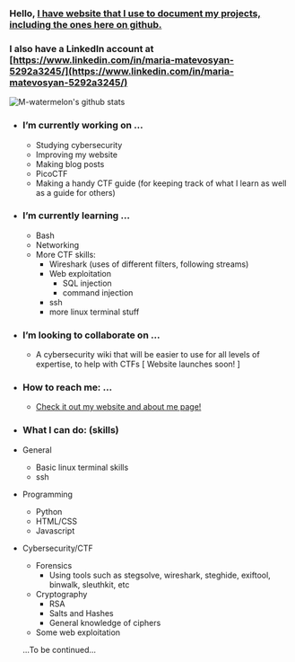 ### Hello, [I have website that I use to document my projects, including the ones here on github.](https://m-watermelon.github.io/WatermelonBlog/)
### I also have a LinkedIn account at [https://www.linkedin.com/in/maria-matevosyan-5292a3245/](https://www.linkedin.com/in/maria-matevosyan-5292a3245/)

![M-watermelon's github stats](https://github-readme-stats.vercel.app/api?username=M-watermelon&show_icons=true&theme=radical)
- ### I’m currently working on ...
    - Studying cybersecurity
    - Improving my website
    - Making blog posts
    - PicoCTF
    - Making a handy CTF guide (for keeping track of what I learn as well as a guide for others)

- ### I’m currently learning ...
    - Bash
    - Networking
    - More CTF skills:
        - Wireshark (uses of different filters, following streams)
        - Web exploitation 
            - SQL injection
            - command injection
        - ssh
        - more linux terminal stuff

- ### I’m looking to collaborate on ...
    - A cybersecurity wiki that will be easier to use for all levels of expertise, to help with CTFs \[ Website launches soon! \]

- ### How to reach me: ...
    - [Check it out my website and about me page! ](https://m-watermelon.github.io/WatermelonBlog/)
- ### What I can do: (skills)
- General
    - Basic linux terminal skills
    - ssh
- Programming
    - Python
    - HTML/CSS
    - Javascript
 - Cybersecurity/CTF
    - Forensics
        - Using tools such as stegsolve, wireshark, steghide, exiftool, binwalk, sleuthkit, etc
    - Cryptography
        - RSA
        - Salts and Hashes
        - General knowledge of ciphers
    - Some web exploitation
 
    
   ...To be continued...
